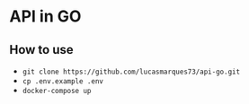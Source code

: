 # API in GO

## How to use

- `git clone https://github.com/lucasmarques73/api-go.git`
- `cp .env.example .env`
- `docker-compose up`
